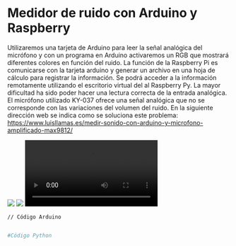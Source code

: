# Medidor de ruido con Arduino y Raspberry 

Utilizaremos una tarjeta de Arduino para leer la señal analógica del micrófono y con un programa en Arduino activaremos un RGB que mostrará diferentes colores en función del ruido.
La función de la Raspberry Pi es comunicarse con la tarjeta arduino y generar un archivo en una hoja de cálculo para registrar la información.
Se podrá acceder a la información remotamente utilizando el escritorio virtual del al Raspberry Py.
La mayor dificultad ha sido poder hacer una lectura correcta de la entrada analógica. El micrófono utilizado KY-037 ofrece una señal analógica que no se corresponde con las variaciones del volumen del ruido. En la siguiente dirección web se indica como se soluciona este problema:
https://www.luisllamas.es/medir-sonido-con-arduino-y-microfono-amplificado-max9812/



![](Arduino_RGB_KY037.jpg)
![](Arduino_Raspberry.jpg)
![](Medidor-de-sonido.mp4)

```arduino
// Código Arduino


```


```python
#Código Python


```
